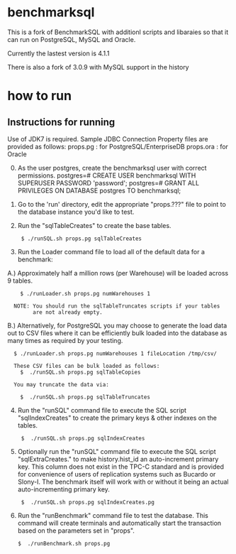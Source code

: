 # benchmarksql

This is a fork of BenchmarkSQL with additionl scripts and libaraies so that it can run on PostgreSQL, MySQL and Oracle.

Currently the lastest version is 4.1.1

There is also a fork of 3.0.9 with MySQL support in the history

# how to run

Instructions for running
------------------------
Use of JDK7 is required.   Sample JDBC Connection Property files are provided as follows:
  props.pg  : for PostgreSQL/EnterpriseDB
  props.ora : for Oracle

0. As the user postgres, create the benchmarksql user with correct permissions.
	postgres=# CREATE USER benchmarksql WITH SUPERUSER PASSWORD 'password';
	postgres=# GRANT ALL PRIVILEGES ON DATABASE postgres TO benchmarksql;

1. Go to the 'run' directory, edit the appropriate "props.???"
   file to point to the database instance you'd like to test.

2. Run the "sqlTableCreates" to create the base tables.

        $ ./runSQL.sh props.pg sqlTableCreates


3. Run the Loader command file to load all of the default data
   for a benchmark:


  A.) Approximately half a million rows (per Warehouse) will be loaded
      across 9 tables.

        $ ./runLoader.sh props.pg numWarehouses 1

      NOTE: You should run the sqlTableTruncates scripts if your tables
            are not already empty.

  B.) Alternatively, for PostgreSQL you may choose to generate the
      load data out to CSV files where it can be efficiently
      bulk loaded into the database as many times as required by your
      testing.

      $ ./runLoader.sh props.pg numWarehouses 1 fileLocation /tmp/csv/

      These CSV files can be bulk loaded as follows:
        $  ./runSQL.sh props.pg sqlTableCopies

      You may truncate the data via:

        $  ./runSQL.sh props.pg sqlTableTruncates

4. Run the "runSQL" command file to execute the SQL script
   "sqlIndexCreates" to create the primary keys & other indexes
   on the tables.

        $  ./runSQL.sh props.pg sqlIndexCreates


5. Optionally run the "runSQL" command file to execute the SQL script
   "sqlExtraCreates.<dbflavor>" to make history.hist_id an auto-increment
   primary key. This column does not exist in the TPC-C standard and is
   provided for convenience of users of replication systems such as
   Bucardo or Slony-I. The benchmark itself will work with or without
   it being an actual auto-incrementing primary key.

        $  ./runSQL.sh props.pg sqlIndexCreates.pg


6. Run the "runBenchmark" command file to test the database. This command
   will create terminals and automatically start the transaction based on
   the parameters set in "props".

       $  ./runBenchmark.sh props.pg

